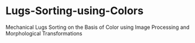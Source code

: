 # Lugs-Sorting-using-Colors
Mechanical Lugs Sorting on the Basis of Color using Image Processing and Morphological Transformations
